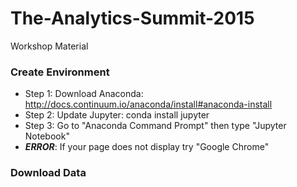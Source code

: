 # The-Analytics-Summit-2015
Workshop Material

### Create Environment
- Step 1: Download Anaconda: http://docs.continuum.io/anaconda/install#anaconda-install
- Step 2: Update Jupyter: conda install jupyter
- Step 3: Go to "Anaconda Command Prompt" then type "Jupyter Notebook"
- ***ERROR***: If your page does not display try "Google Chrome"

### Download Data
